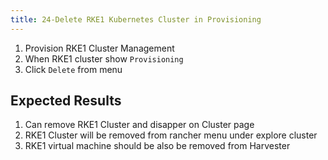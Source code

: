 ```yaml
---
title: 24-Delete RKE1 Kubernetes Cluster in Provisioning	
---
```

1. Provision RKE1 Cluster Management
1. When RKE1 cluster show `Provisioning`
1. Click `Delete` from menu


## Expected Results
1. Can remove RKE1 Cluster and disapper on Cluster page
1. RKE1 Cluster will be removed from rancher menu under explore cluster
1. RKE1 virtual machine should be also be removed from Harvester 

